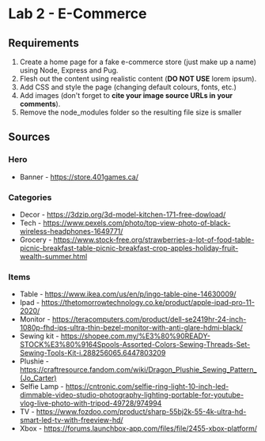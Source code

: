 # Lab 2 - E-Commerce
## Requirements
1. Create a home page for a fake e-commerce store (just make up a name) using Node, Express and Pug.
2. Flesh out the content using realistic content (**DO NOT USE** lorem ipsum).
3. Add CSS and style the page (changing default colours, fonts, etc.)
4. Add images (don't forget to **cite your image source URLs in your comments**).
5. Remove the node_modules folder so the resulting file size is smaller

## Sources
### Hero
- Banner - https://store.401games.ca/

### Categories
- Decor - https://3dzip.org/3d-model-kitchen-171-free-dowload/
- Tech - https://www.pexels.com/photo/top-view-photo-of-black-wireless-headphones-1649771/
- Grocery - https://www.stock-free.org/strawberries-a-lot-of-food-table-picnic-breakfast-table-picnic-breakfast-crop-apples-holiday-fruit-wealth-summer.html

### Items
- Table - https://www.ikea.com/us/en/p/ingo-table-pine-14630009/
- Ipad - https://thetomorrowtechnology.co.ke/product/apple-ipad-pro-11-2020/
- Monitor - https://teracomputers.com/product/dell-se2419hr-24-inch-1080p-fhd-ips-ultra-thin-bezel-monitor-with-anti-glare-hdmi-black/
- Sewing kit - https://shopee.com.my/%E3%80%90READY-STOCK%E3%80%9164Spools-Assorted-Colors-Sewing-Threads-Set-Sewing-Tools-Kit-i.288256065.6447803209
- Plushie - https://craftresource.fandom.com/wiki/Dragon_Plushie_Sewing_Pattern_(Jo_Carter)
- Selfie Lamp - https://cntronic.com/selfie-ring-light-10-inch-led-dimmable-video-studio-photography-lighting-portable-for-youtube-vlog-live-photo-with-tripod-49728/974994
- TV - https://www.fozdoo.com/product/sharp-55bj2k-55-4k-ultra-hd-smart-led-tv-with-freeview-hd/
- Xbox -  https://forums.launchbox-app.com/files/file/2455-xbox-platform/
